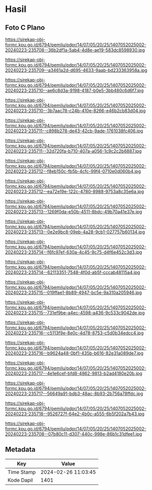 # Hasil

## Foto C Plano

https://sirekap-obj-formc.kpu.go.id/6794/pemilu/pdpr/14/07/05/20/25/1407052025002-20240223-235708--36b2df1a-5ab4-4d8e-ae19-583dc8598930.jpg

https://sirekap-obj-formc.kpu.go.id/6794/pemilu/pdpr/14/07/05/20/25/1407052025002-20240223-235709--a3461a2d-d695-4633-9aab-bd233363958a.jpg

https://sirekap-obj-formc.kpu.go.id/6794/pemilu/pdpr/14/07/05/20/25/1407052025002-20240223-235710--ae6c8d3a-9198-4187-b0e5-3bb480c6d6f7.jpg

https://sirekap-obj-formc.kpu.go.id/6794/pemilu/pdpr/14/07/05/20/25/1407052025002-20240223-235710--3b7aac78-c24b-410e-8266-e46b2cb83d04.jpg

https://sirekap-obj-formc.kpu.go.id/6794/pemilu/pdpr/14/07/05/20/25/1407052025002-20240223-235711--c898b278-de43-42cb-9ade-1761038fc406.jpg

https://sirekap-obj-formc.kpu.go.id/6794/pemilu/pdpr/14/07/05/20/25/1407052025002-20240223-235711--32d720fa-b710-407a-a056-1c9c2c2b6887.jpg

https://sirekap-obj-formc.kpu.go.id/6794/pemilu/pdpr/14/07/05/20/25/1407052025002-20240223-235712--f8eb150c-fb5b-4cfc-99f4-0710e0d060b4.jpg

https://sirekap-obj-formc.kpu.go.id/6794/pemilu/pdpr/14/07/05/20/25/1407052025002-20240223-235712--ea72e19e-122c-4780-8988-9753a8c35e6a.jpg

https://sirekap-obj-formc.kpu.go.id/6794/pemilu/pdpr/14/07/05/20/25/1407052025002-20240223-235713--1269f0da-e50b-4511-8bdc-49b70a41e37e.jpg

https://sirekap-obj-formc.kpu.go.id/6794/pemilu/pdpr/14/07/05/20/25/1407052025002-20240223-235713--0e2e9bc8-09eb-4a28-9cb1-027757b60134.jpg

https://sirekap-obj-formc.kpu.go.id/6794/pemilu/pdpr/14/07/05/20/25/1407052025002-20240223-235714--f6fc97ef-630a-4c45-9c75-d4f6e452c3d3.jpg

https://sirekap-obj-formc.kpu.go.id/6794/pemilu/pdpr/14/07/05/20/25/1407052025002-20240223-235714--62113351-7548-4f0d-ab5f-cccab48115a4.jpg

https://sirekap-obj-formc.kpu.go.id/6794/pemilu/pdpr/14/07/05/20/25/1407052025002-20240223-235715--019ffae1-8b89-4947-bc5e-9a310a205946.jpg

https://sirekap-obj-formc.kpu.go.id/6794/pemilu/pdpr/14/07/05/20/25/1407052025002-20240223-235715--731ef9be-a4ec-4598-a436-9c533c9042de.jpg

https://sirekap-obj-formc.kpu.go.id/6794/pemilu/pdpr/14/07/05/20/25/1407052025002-20240223-235716--c5113f9e-8e0c-4d78-8753-c5d0b34edcc4.jpg

https://sirekap-obj-formc.kpu.go.id/6794/pemilu/pdpr/14/07/05/20/25/1407052025002-20240223-235716--b9624a48-0bf1-435b-b616-82e31a089de7.jpg

https://sirekap-obj-formc.kpu.go.id/6794/pemilu/pdpr/14/07/05/20/25/1407052025002-20240223-235717--4e1e6cef-bfd8-4862-9813-b2ad4180e20b.jpg

https://sirekap-obj-formc.kpu.go.id/6794/pemilu/pdpr/14/07/05/20/25/1407052025002-20240223-235717--56649a91-bdb3-48ac-8b93-2b756a78ffdc.jpg

https://sirekap-obj-formc.kpu.go.id/6794/pemilu/pdpr/14/07/05/20/25/1407052025002-20240223-235718--9526727f-64e2-4b0c-a555-6b5f202a7b43.jpg

https://sirekap-obj-formc.kpu.go.id/6794/pemilu/pdpr/14/07/05/20/25/1407052025002-20240223-235708--07b80c11-d307-440c-998e-86b1c31dfee1.jpg


## Metadata

| Key        | Value               |
| ---------- | ------------------- |
| Time Stamp | 2024-02-26 11:03:45 |
| Kode Dapil | 1401                |



